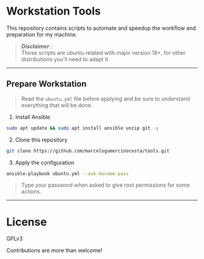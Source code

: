 # Workstation Tools

This repository contains scripts to automate and speedup the workflow and preparation for my machine.

> **_Disclaimer_** :  
> Those scripts are ubuntu related with major version 18+, for other distributions you'll need to adapt it
___

## Prepare Workstation

> Read the `ubuntu.yml` file before applying and be sure to understand everything that will be done.

1. Install Ansible
```bash
sudo apt update && sudo apt install ansible unzip git -y
```
2. Clone this repository
```bash
git clone https://github.com/marcelogumercinocosta/tools.git
```

3. Apply the configuration
```bash
ansible-playbook ubuntu.yml --ask-become-pass
```
>Type your password when asked to give root permissions for some actions.
___

# License
GPLv3


Contributions are more than welcome!
